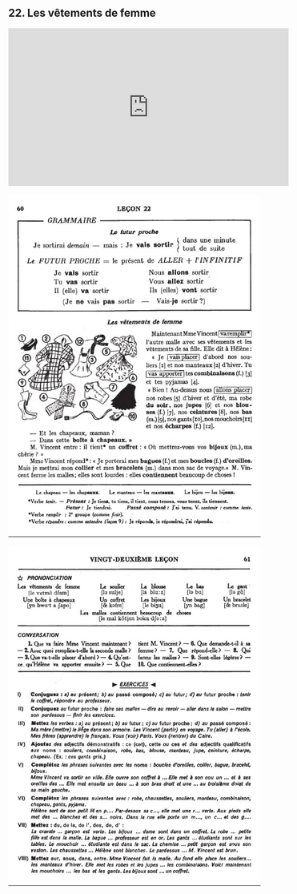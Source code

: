 ## 22. Les vêtements de femme

<iframe width="560" height="315" src="https://www.youtube.com/embed/HycB9McWMfo" frameborder="0" allow="accelerometer; autoplay; encrypted-media; gyroscope; picture-in-picture" allowfullscreen></iframe>

![22A](img/22A.JPG)

![22B](img/22B.JPG)